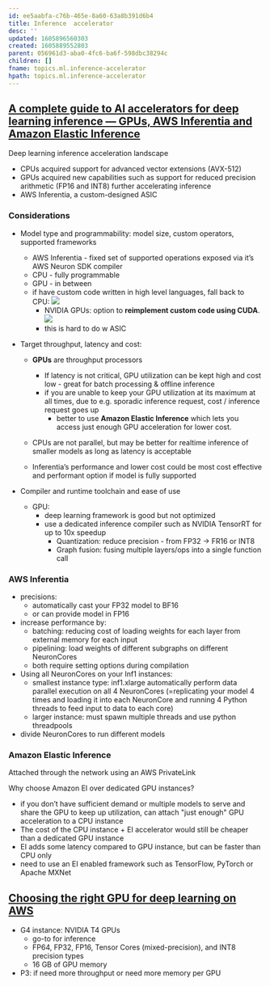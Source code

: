 ```yaml
---
id: ee5aabfa-c76b-465e-8a60-63a8b391d6b4
title: Inference  accelerator
desc: ''
updated: 1605896560303
created: 1605889552803
parent: 056961d3-aba0-4fc6-ba6f-598dbc38294c
children: []
fname: topics.ml.inference-accelerator
hpath: topics.ml.inference-accelerator
---
```

## [A complete guide to AI accelerators for deep learning inference — GPUs, AWS Inferentia and Amazon Elastic Inference](https://towardsdatascience.com/a-complete-guide-to-ai-accelerators-for-deep-learning-inference-gpus-aws-inferentia-and-amazon-7a5d6804ef1c)

Deep learning inference acceleration landscape

- CPUs acquired support for advanced vector extensions (AVX-512)
- GPUs acquired new capabilities such as support for reduced precision arithmetic (FP16 and INT8) further accelerating inference
- AWS Inferentia, a custom-designed ASIC 

### Considerations

- Model type and programmability: model size, custom operators, supported frameworks
  - AWS Inferentia - fixed set of supported operations exposed via it’s AWS Neuron SDK compiler 
  - CPU - fully programmable
  - GPU - in between 
  - if have custom code written in high level languages, fall back to CPU:
      ![](/dendron-notes/assets/images/2020-11-20-11-31-03.png)
    - NVIDIA GPUs: option to **reimplement custom code using CUDA**. 
        ![](/dendron-notes/assets/images/2020-11-20-11-52-23.png)
    - this is hard to do w ASIC 
- Target throughput, latency and cost: 

  - **GPUs** are throughput processors 
    - If latency is not critical, GPU utilization can be kept high and cost low - great for batch processing & offline inference
    - if you are unable to keep your GPU utilization at its maximum at all times, due to e.g. sporadic inference request, cost / inference request goes up 
      - better to use **Amazon Elastic Inference** which lets you access just enough GPU acceleration for lower cost.

  - CPUs are not parallel, but may be better for realtime inference of smaller models as long as latency is acceptable

  - Inferentia’s performance and lower cost could be most cost effective and performant option if model is fully supported 
- Compiler and runtime toolchain and ease of use
  - GPU:
    - deep learning framework is good but not optimized
    - use a dedicated inference compiler such as NVIDIA TensorRT for up to 10x speedup 
      - Quantization: reduce precision - from FP32 -> FR16 or INT8
      - Graph fusion: fusing multiple layers/ops into a single function call

### AWS Inferentia

- precisions:
  - automatically cast your FP32 model to BF16 
  - or can provide model in FP16 
- increase performance by:
  - batching: reducing cost of loading weights for each layer from external memory for each input
  - pipelining: load weights of different subgraphs on different NeuronCores
  - both require setting options during compilation 
- Using all NeuronCores on your Inf1 instances: 
  - smallest instance type: inf1.xlarge automatically perform data parallel execution on all 4 NeuronCores (=replicating your model 4 times and loading it into each NeuronCore and running 4 Python threads to feed input to data to each core)
  - larger instance: must spawn multiple threads and use python threadpools 
- divide NeuronCores to run different models

### Amazon Elastic Inference

Attached through the network using an AWS PrivateLink

Why choose Amazon EI over dedicated GPU instances?

- if you don’t have sufficient demand or multiple models to serve and share the GPU to keep up utilization, can attach "just enough" GPU acceleration to a CPU instance
- The cost of the CPU instance + EI accelerator would still be cheaper than a dedicated GPU instance
- EI adds some latency compared to GPU instance, but can be faster than CPU only 
- need to use an EI enabled framework such as TensorFlow, PyTorch or Apache MXNet

## [Choosing the right GPU for deep learning on AWS](https://towardsdatascience.com/choosing-the-right-gpu-for-deep-learning-on-aws-d69c157d8c86)

- G4 instance: NVIDIA T4 GPUs 
  - go-to for inference
  - FP64, FP32, FP16, Tensor Cores (mixed-precision), and INT8 precision types
  - 16 GB of GPU memory   
- P3: if need more throughput or need more memory per GPU

